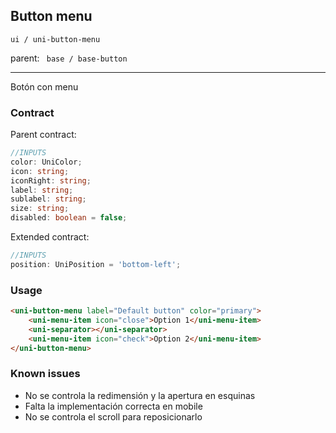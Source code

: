 ## Button menu

```ui / uni-button-menu```

parent:  ``` base / base-button```

---
Botón con menu

### Contract

Parent contract: 
```typescript
//INPUTS
color: UniColor;
icon: string;
iconRight: string;
label: string;
sublabel: string;
size: string;
disabled: boolean = false;
```
Extended contract: 
```typescript
//INPUTS
position: UniPosition = 'bottom-left';
```
### Usage
```html
<uni-button-menu label="Default button" color="primary">
    <uni-menu-item icon="close">Option 1</uni-menu-item>
    <uni-separator></uni-separator>
    <uni-menu-item icon="check">Option 2</uni-menu-item>
</uni-button-menu>
```

### Known issues
- No se controla la redimensión y la apertura en esquinas
- Falta la implementación correcta en mobile
- No se controla el scroll para reposicionarlo

